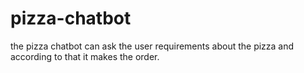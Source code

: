 # pizza-chatbot
the  pizza chatbot can ask the user requirements  about the pizza and according to that it makes the order.
